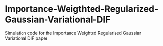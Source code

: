 # Importance-Weigthted-Regularized-Gaussian-Variational-DIF

Simulation code for the Importance Weighted Regularized Gaussian Variational DIF paper
